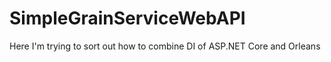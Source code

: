 # SimpleGrainServiceWebAPI
Here I'm trying to sort out how to combine DI of ASP.NET Core and Orleans

